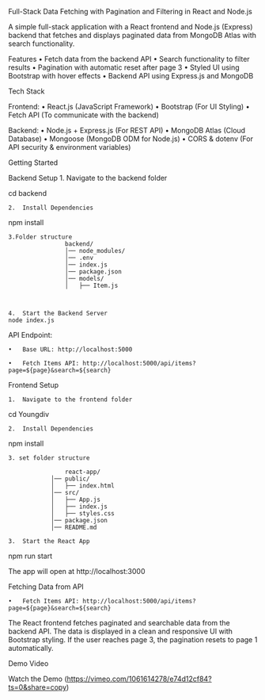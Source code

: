 Full-Stack Data Fetching with Pagination and Filtering in React and Node.js

A simple full-stack application with a React frontend and Node.js (Express) backend that fetches and displays paginated data from MongoDB Atlas with search functionality.

Features
	•	Fetch data from the backend API
	•	Search functionality to filter results
	•	Pagination with automatic reset after page 3
	•	Styled UI using Bootstrap with hover effects
	•	Backend API using Express.js and MongoDB

Tech Stack

Frontend:
	•	React.js (JavaScript Framework)
	•	Bootstrap (For UI Styling)
	•	Fetch API (To communicate with the backend)

Backend:
	•	Node.js + Express.js (For REST API)
	•	MongoDB Atlas (Cloud Database)
	•	Mongoose (MongoDB ODM for Node.js)
	•	CORS & dotenv (For API security & environment variables)

Getting Started

Backend Setup
	1.	Navigate to the backend folder

cd backend

	2.	Install Dependencies

npm install



    3.Folder structure
                    backend/
                    │── node_modules/     
                    │── .env               
                    │── index.js          
                    │── package.json     
                    │── models/
                    │   ├── Item.js       
   


	4.	Start the Backend Server
    node index.js

API Endpoint:

	•	Base URL: http://localhost:5000

	•	Fetch Items API: http://localhost:5000/api/items?page=${page}&search=${search}

Frontend Setup

	1.	Navigate to the frontend folder

cd Youngdiv

	2.	Install Dependencies

npm install

    3. set folder structure

                    react-app/
                │── public/                 
                │   ├── index.html         
                │── src/                     
                │   ├── App.js              
                │   ├── index.js            
                │   ├── styles.css           
                │── package.json             
                │── README.md               

	3.	Start the React App

npm run start

The app will open at http://localhost:3000

Fetching Data from API

	•	Fetch Items API: http://localhost:5000/api/items?page=${page}&search=${search}

The React frontend fetches paginated and searchable data from the backend API. The data is displayed in a clean and responsive UI with Bootstrap styling. If the user reaches page 3, the pagination resets to page 1 automatically.

Demo Video

Watch the Demo (https://vimeo.com/1061614278/e74d12cf84?ts=0&share=copy)

